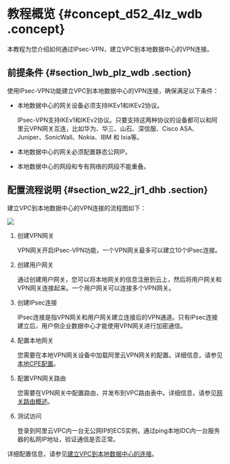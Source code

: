 # 教程概览 {#concept_d52_4lz_wdb .concept}

本教程为您介绍如何通过IPsec-VPN，建立VPC到本地数据中心的VPN连接。

## 前提条件 {#section_lwb_plz_wdb .section}

使用IPsec-VPN功能建立VPC到本地数据中心的VPN连接，确保满足以下条件：

-   本地数据中心的网关设备必须支持IKEv1和IKEv2协议。

    IPsec-VPN支持IKEv1和IKEv2协议。只要支持这两种协议的设备都可以和阿里云VPN网关互连，比如华为、华三、山石、深信服、Cisco ASA、Juniper、SonicWall、Nokia、IBM 和 Ixia等。

-   本地数据中心的网关必须配置静态公网IP。
-   本地数据中心的网段和专有网络的网段不能重叠。

## 配置流程说明 {#section_w22_jr1_dhb .section}

建立VPC到本地数据中心的VPN连接的流程图如下：

![](http://static-aliyun-doc.oss-cn-hangzhou.aliyuncs.com/assets/img/13350/156082670540525_zh-CN.png)

1.  创建VPN网关

    VPN网关开启IPsec-VPN功能，一个VPN网关最多可以建立10个IPsec连接。

2.  创建用户网关

    通过创建用户网关，您可以将本地网关的信息注册到云上，然后将用户网关和VPN网关连接起来。一个用户网关可以连接多个VPN网关。

3.  创建IPsec连接

    IPsec连接是指VPN网关和用户网关建立连接后的VPN通道。只有IPsec连接建立后，用户侧企业数据中心才能使用VPN网关进行加密通信。

4.  配置本地网关

    您需要在本地VPN网关设备中加载阿里云VPN网关的配置。详细信息，请参见[本地CPE配置](../../../../cn.zh-CN/用户指南/配置IPsec-VPN/本地网关配置/华为防火墙配置.md#)。

5.  配置VPN网关路由

    您需要在VPN网关中配置路由，并发布到VPC路由表中。详细信息，请参见[网关路由概述](../../../../cn.zh-CN/用户指南/管理VPN网关/配置VPN网关路由/网关路由概述.md#)。

6.  测试访问

    登录到阿里云VPC内一台无公网IP的ECS实例，通过ping本地IDC内一台服务器的私网IP地址，验证通信是否正常。


详细配置信息，请参见[建立VPC到本地数据中心的连接](cn.zh-CN/IPsec-VPN入门/建立VPC到本地数据中心的连接.md#)。

